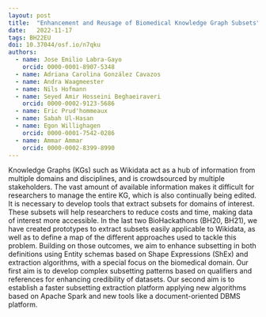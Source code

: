 ```yaml
---
layout: post
title:  "Enhancement and Reusage of Biomedical Knowledge Graph Subsets"
date:   2022-11-17
tags: BH22EU
doi: 10.37044/osf.io/n7qku
authors:
  - name: Jose Emilio Labra-Gayo
    orcid: 0000-0001-8907-5348
  - name: Adriana Carolina González Cavazos
  - name: Andra Waagmeester
  - name: Nils Hofmann
  - name: Seyed Amir Hosseini Beghaeiraveri
    orcid: 0000-0002-9123-5686
  - name: Eric Prud'hommeaux
  - name: Sabah Ul-Hasan
  - name: Egon Willighagen
    orcid: 0000-0001-7542-0286
  - name: Ammar Ammar
    orcid: 0000-0002-8399-8990
---
```


Knowledge Graphs (KGs) such as Wikidata act as a hub of information from multiple domains and disciplines, and is crowdsourced by multiple stakeholders. The vast amount of available information makes it difficult for researchers to manage the entire KG, which is also continually being edited. It is necessary to develop tools that extract subsets for domains of interest. These subsets will help researchers to reduce costs and time, making data of interest more accessible. In the last two BioHackathons (BH20, BH21), we have created prototypes to extract subsets easily applicable to Wikidata, as well as to define a map of the different approaches used to tackle this problem. Building on those outcomes, we aim to enhance subsetting in both definitions using Entity schemas based on Shape Expressions (ShEx) and extraction algorithms, with a special focus on the biomedical domain. Our first aim is to develop complex subsetting patterns based on qualifiers and references for enhancing credibility of datasets. Our second aim is to establish a faster subsetting extraction platform applying new algorithms based on Apache Spark and new tools like a document-oriented DBMS platform.


